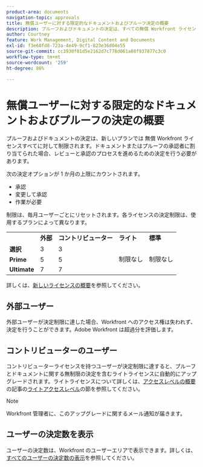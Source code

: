 ```yaml
---
product-area: documents
navigation-topic: approvals
title: 無償ユーザーに対する限定的なドキュメントおよびプルーフ決定の概要
description: プルーフおよびドキュメントの決定は、すべての無償 Workfront ライセンスで制限されています。制限は、毎月ユーザーごとにリセットされます。
author: Courtney
feature: Work Management, Digital Content and Documents
exl-id: f3e68fd8-723a-4e49-9cf1-823e36d04e55
source-git-commit: cc3930f01d5e2162d7c778d061a08f937877c3c0
workflow-type: tm+mt
source-wordcount: '259'
ht-degree: 86%

---
```


# 無償ユーザーに対する限定的なドキュメントおよびプルーフの決定の概要

プルーフおよびドキュメントの決定は、新しいプランでは 無償 Workfront ライセンスすべてに対して制限されます。ドキュメントまたはプルーフの承認者に割り当てられた場合、レビューと承認のプロセスを進めるための決定を行う必要があります。

次の決定オプションが 1 か月の上限にカウントされます。

* 承認
* 変更して承認
* 作業が必要

制限は、毎月ユーザーごとにリセットされます。各ライセンスの決定制限は、使用するプランによって異なります。

<table>
  <tr>
   <td> 
   </td>
   <td><strong>外部</strong> 
   </td>
   <td><strong>コントリビューター</strong> 
   </td>
   <td><strong>ライト</strong> 
   </td>
   <td><strong>標準</strong> 
   </td>
  </tr>
  <tr>
   <td><strong>選択</strong> 
   </td>
   <td>3 
   </td>
   <td>3 
   </td>
   <td rowspan="3" >制限なし 
   </td>
   <td rowspan="3" >制限なし 
   </td>
  </tr>
  <tr>
   <td><strong>Prime</strong> 
   </td>
   <td>5 
   </td>
   <td>5 
   </td>
  </tr>
  <tr>
   <td><strong>Ultimate</strong> 
   </td>
   <td>7 
   </td>
   <td>7 
   </td>
  </tr>
</table>

詳しくは、[新しいライセンスの概要](/help/quicksilver/administration-and-setup/add-users/how-access-levels-work/licenses-overview.md)を参照してください。

## 外部ユーザー

外部ユーザーが決定制限に達した場合、Workfront へのアクセス権は失われず、決定を行うことができます。Adobe Workfront は超過分を評価します。

## コントリビューターのユーザー

コントリビューターライセンスを持つユーザーが決定制限に達すると、プルーフとドキュメントに関する無制限の決定を含むライトライセンスに自動的にアップグレードされます。ライトライセンスについて詳しくは、[アクセスレベルの概要](/help/quicksilver/administration-and-setup/add-users/how-access-levels-work/access-level-overview.md)の記事の[ライトアクセスレベル](/help/quicksilver/administration-and-setup/add-users/how-access-levels-work/access-level-overview.md)の節を参照してください。

>[!NOTE]
>
>Workfront 管理者に、このアップグレードに関するメール通知が届きます。


## ユーザーの決定数を表示

ユーザーの決定数は、Workfront のユーザーエリアで表示できます。詳しくは、[すべてのユーザーの決定数の表示](/help/quicksilver/review-and-approve-work/tips-tricks-troubleshooting-approvals/view-number-of-decisions-for-users.md)を参照してください。
